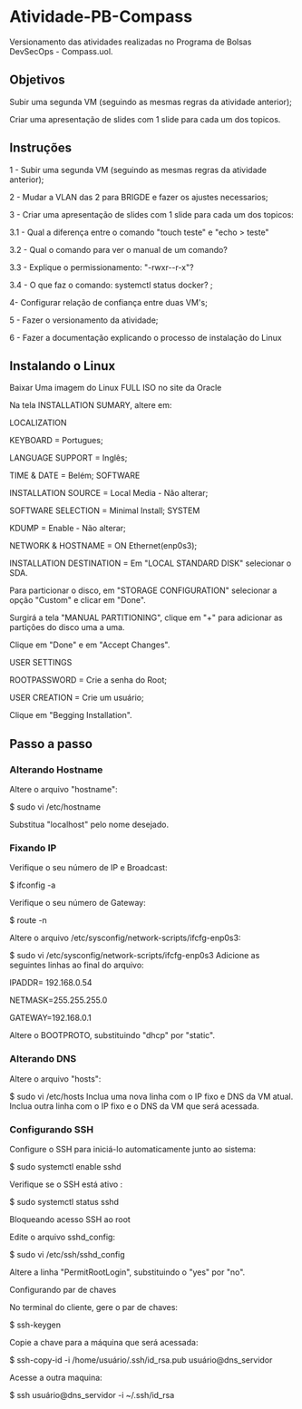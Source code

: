 # Atividade-PB-Compass
Versionamento das atividades realizadas no Programa de Bolsas DevSecOps - Compass.uol.

## Objetivos

Subir uma segunda VM (seguindo as mesmas regras da atividade anterior);

Criar uma apresentação de slides com 1 slide para cada um dos topicos.

## Instruções
1 - Subir uma segunda VM (seguindo as mesmas regras da atividade anterior);

2 - Mudar a VLAN das 2 para BRIGDE e fazer os ajustes necessarios;

3 - Criar uma apresentação de slides com 1 slide para cada um dos topicos:

3.1 - Qual a diferença entre o comando "touch teste" e "echo > teste"

3.2 - Qual o comando para ver o manual de um comando?

3.3 - Explique o permissionamento: "-rwxr--r-x"?

3.4 - O que faz o comando: systemctl status docker? ;

4- Configurar relação de confiança entre duas VM's;

5 - Fazer o versionamento da atividade;

6 - Fazer a documentação explicando o processo de instalação do Linux


## Instalando o Linux
Baixar Uma imagem do Linux FULL ISO no site da Oracle

Na tela INSTALLATION SUMARY, altere em:

LOCALIZATION

KEYBOARD = Portugues;

LANGUAGE SUPPORT = Inglês;

TIME & DATE = Belém;
SOFTWARE

INSTALLATION SOURCE = Local Media - Não alterar;

SOFTWARE SELECTION = Minimal Install;
SYSTEM

KDUMP = Enable - Não alterar;

NETWORK & HOSTNAME = ON Ethernet(enp0s3);

INSTALLATION DESTINATION = Em "LOCAL STANDARD DISK" selecionar o SDA.

Para particionar o disco, em "STORAGE CONFIGURATION" selecionar a opção "Custom" e clicar em "Done".

Surgirá a tela "MANUAL PARTITIONING", clique em "+" para adicionar as partições do disco uma a uma.

Clique em "Done" e em "Accept Changes".

 USER SETTINGS

ROOTPASSWORD = Crie a senha do Root;

USER CREATION = Crie um usuário;

Clique em "Begging Installation".

## Passo a passo

### Alterando Hostname

Altere o arquivo "hostname":

$ sudo vi /etc/hostname

Substitua "localhost" pelo nome desejado.

### Fixando IP
Verifique o seu número de IP e Broadcast:

$ ifconfig -a

Verifique o seu número de Gateway:

$ route -n

Altere o arquivo /etc/sysconfig/network-scripts/ifcfg-enp0s3:

$ sudo vi /etc/sysconfig/network-scripts/ifcfg-enp0s3
Adicione as seguintes linhas ao final do arquivo:

IPADDR= 192.168.0.54

NETMASK=255.255.255.0

GATEWAY=192.168.0.1 

Altere o BOOTPROTO, substituindo "dhcp" por "static".

### Alterando DNS
Altere o arquivo "hosts":

$ sudo vi /etc/hosts
Inclua uma nova linha com o IP fixo e DNS da VM atual. Inclua outra linha com o IP fixo e o DNS da VM que será acessada.

### Configurando SSH
Configure o SSH para iniciá-lo automaticamente junto ao sistema:

$ sudo systemctl enable sshd

Verifique se o SSH está ativo :

$ sudo systemctl status sshd

Bloqueando acesso SSH ao root

Edite o arquivo sshd_config:

$ sudo vi /etc/ssh/sshd_config

Altere a linha "PermitRootLogin", substituindo o "yes" por "no".

Configurando par de chaves

No terminal do cliente, gere o par de chaves:

$ ssh-keygen

Copie a chave para a máquina que será acessada:

$ ssh-copy-id -i /home/usuário/.ssh/id_rsa.pub usuário@dns_servidor

Acesse a outra maquina:

$ ssh usuário@dns_servidor -i ~/.ssh/id_rsa
